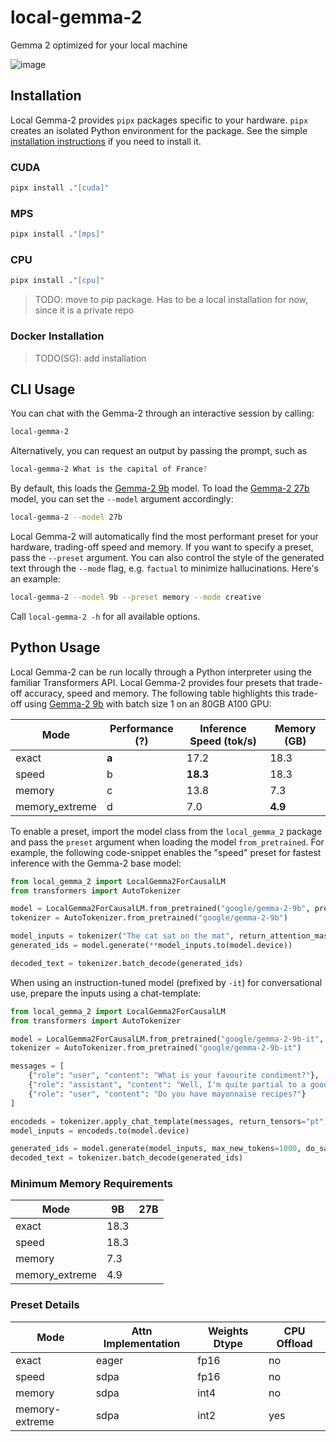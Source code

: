 # local-gemma-2
Gemma 2 optimized for your local machine

![image](https://github.com/huggingface/local-gemma-2/assets/12240844/b998347f-f481-4986-9a05-764420c69350)


## Installation

Local Gemma-2 provides `pipx` packages specific to your hardware. `pipx` creates an isolated Python environment for the
package. See the simple [installation instructions](https://github.com/pypa/pipx?tab=readme-ov-file#install-pipx) if you need to install it.

### CUDA

```sh
pipx install ."[cuda]"
```

### MPS

```sh
pipx install ."[mps]"
```

### CPU

```sh
pipx install ."[cpu]"
```

> TODO: move to pip package. Has to be a local installation for now, since it is a private repo

<!---
```
pip install local-gemma-2
```
--->

### Docker Installation

> TODO(SG): add installation

## CLI Usage

You can chat with the Gemma-2 through an interactive session by calling:

```sh
local-gemma-2
```

Alternatively, you can request an output by passing the prompt, such as

```sh
local-gemma-2 What is the capital of France?
```

By default, this loads the [Gemma-2 9b](https://huggingface.co/google/gemma-2-9b) model. To load the [Gemma-2 27b](https://huggingface.co/google/gemma-2-27b)
model, you can set the `--model` argument accordingly:

```sh
local-gemma-2 --model 27b
```

Local Gemma-2 will automatically find the most performant preset for your hardware, trading-off speed and memory. If you
want to specify a preset, pass the `--preset` argument. You can also control the style of the generated text through the 
`--mode` flag, e.g. `factual` to minimize hallucinations. Here's an example:

```sh
local-gemma-2 --model 9b --preset memory --mode creative
```

Call `local-gemma-2 -h` for all available options.

## Python Usage

Local Gemma-2 can be run locally through a Python interpreter using the familiar Transformers API. Local Gemma-2
provides four presets that trade-off accuracy, speed and memory. The following table highlights this trade-off
using [Gemma-2 9b](https://huggingface.co/google/gemma-2-9b) with batch size 1 on an 80GB A100 GPU:

| Mode           | Performance (?) | Inference Speed (tok/s) | Memory (GB) |
|----------------|-----------------|-------------------------|-------------|
| exact          | **a**           | 17.2                    | 18.3        |
| speed          | b               | **18.3**                | 18.3        |
| memory         | c               | 13.8                    | 7.3         |
| memory_extreme | d               | 7.0                     | **4.9**     |

To enable a preset, import the model class from the `local_gemma_2` package and pass the `preset` argument when
loading the model `from_pretrained`. For example, the following code-snippet enables the "speed" preset for fastest
inference with the Gemma-2 base model:

```python
from local_gemma_2 import LocalGemma2ForCausalLM
from transformers import AutoTokenizer

model = LocalGemma2ForCausalLM.from_pretrained("google/gemma-2-9b", preset="speed")
tokenizer = AutoTokenizer.from_pretrained("google/gemma-2-9b")

model_inputs = tokenizer("The cat sat on the mat", return_attention_mask=True, return_tensors="pt")
generated_ids = model.generate(**model_inputs.to(model.device))

decoded_text = tokenizer.batch_decode(generated_ids)
```

When using an instruction-tuned model (prefixed by `-it`) for conversational use, prepare the inputs using a chat-template:

```python
from local_gemma_2 import LocalGemma2ForCausalLM
from transformers import AutoTokenizer

model = LocalGemma2ForCausalLM.from_pretrained("google/gemma-2-9b-it", preset="speed")
tokenizer = AutoTokenizer.from_pretrained("google/gemma-2-9b-it")

messages = [
    {"role": "user", "content": "What is your favourite condiment?"},
    {"role": "assistant", "content": "Well, I'm quite partial to a good squeeze of fresh lemon juice. It adds just the right amount of zesty flavour to whatever I'm cooking up in the kitchen!"},
    {"role": "user", "content": "Do you have mayonnaise recipes?"}
]

encodeds = tokenizer.apply_chat_template(messages, return_tensors="pt")
model_inputs = encodeds.to(model.device)

generated_ids = model.generate(model_inputs, max_new_tokens=1000, do_sample=True)
decoded_text = tokenizer.batch_decode(generated_ids)
```

### Minimum Memory Requirements

| Mode           | 9B   | 27B |
|----------------|------|-----|
| exact          | 18.3 |     |
| speed          | 18.3 |     |
| memory         | 7.3  |     |
| memory_extreme | 4.9  |     |

### Preset Details

| Mode           | Attn Implementation | Weights Dtype | CPU Offload |
|----------------|---------------------|---------------|-------------|
| exact          | eager               | fp16          | no          |
| speed          | sdpa                | fp16          | no          |
| memory         | sdpa                | int4          | no          |
| memory-extreme | sdpa                | int2          | yes         |
